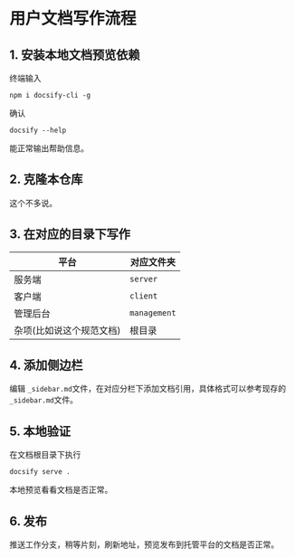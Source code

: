 # 用户文档写作流程

## 1. 安装本地文档预览依赖

终端输入

```shell
npm i docsify-cli -g
```

确认

```shell
docsify --help
```

能正常输出帮助信息。

## 2. 克隆本仓库

这个不多说。

## 3. 在对应的目录下写作

| 平台                     | 对应文件夹   |
| ------------------------ | ------------ |
| 服务端                   | `server`     |
| 客户端                   | `client`     |
| 管理后台                 | `management` |
| 杂项(比如说这个规范文档) | 根目录       |

## 4. 添加侧边栏

编辑 `_sidebar.md`文件，在对应分栏下添加文档引用，具体格式可以参考现存的`_sidebar.md`文件。

## 5. 本地验证

在文档根目录下执行

```shell
docsify serve .
```

本地预览看看文档是否正常。

## 6. 发布

推送工作分支，稍等片刻，刷新地址，预览发布到托管平台的文档是否正常。